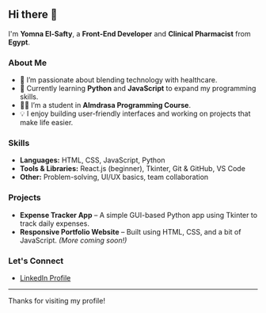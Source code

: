 ## Hi there 👋

I'm **Yomna El-Safty**, a **Front-End Developer** and **Clinical Pharmacist** from **Egypt**.

### About Me
- 🔭 I’m passionate about blending technology with healthcare.
- 🌱 Currently learning **Python** and **JavaScript** to expand my programming skills.
- 👩‍💻 I’m a student in **Almdrasa Programming Course**.
- 💡 I enjoy building user-friendly interfaces and working on projects that make life easier.

### Skills
- **Languages:** HTML, CSS, JavaScript, Python
- **Tools & Libraries:** React.js (beginner), Tkinter, Git & GitHub, VS Code
- **Other:** Problem-solving, UI/UX basics, team collaboration

### Projects
- **Expense Tracker App** – A simple GUI-based Python app using Tkinter to track daily expenses.
- **Responsive Portfolio Website** – Built using HTML, CSS, and a bit of JavaScript.
*(More coming soon!)*

### Let's Connect
- [LinkedIn Profile](https://www.linkedin.com/in/yomna-ali-66a778148)

---

Thanks for visiting my profile!
